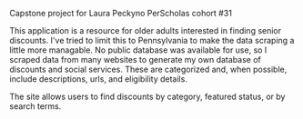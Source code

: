 Capstone project for Laura Peckyno
PerScholas cohort #31

This application is a resource for older adults interested in finding senior discounts. I've tried to limit this to Pennsylvania to make the data scraping a little more managable. 
No public database was available for use, so I scraped data from many websites to generate my own database of discounts and social services. These are categorized and, when possible, include descriptions, urls, and eligibility details.

The site allows users to find discounts by category, featured status, or by search terms.

